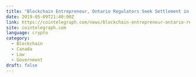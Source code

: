 ```yaml
---
title: "Blockchain Entrepreneur, Ontario Regulators Seek Settlement in Namedrop Scandal"
date: 2019-05-09T21:40:00Z
link: https://cointelegraph.com/news/blockchain-entrepreneur-ontario-regulators-seek-settlement-in-namedrop-scandal?utm_medium=RSS&utm_source=news.12bit.vn
site: cointelegraph.com
language: crypto
category:
  - Blockchain
  - Canada
  - Law
  - Government
draft: false
---
```

